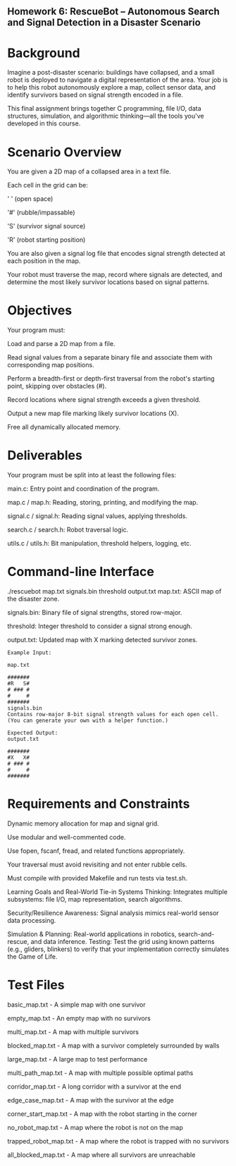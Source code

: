 ## Homework 6: RescueBot – Autonomous Search and Signal Detection in a Disaster Scenario

# Background
Imagine a post-disaster scenario: buildings have collapsed, and a small robot is deployed to navigate a digital representation of the area. Your job is to help this robot autonomously explore a map, collect sensor data, and identify survivors based on signal strength encoded in a file.

This final assignment brings together C programming, file I/O, data structures, simulation, and algorithmic thinking—all the tools you've developed in this course.

# Scenario Overview
You are given a 2D map of a collapsed area in a text file.

Each cell in the grid can be:

' ' (open space)

'#' (rubble/impassable)

'S' (survivor signal source)

'R' (robot starting position)

You are also given a signal log file that encodes signal strength detected at each position in the map.

Your robot must traverse the map, record where signals are detected, and determine the most likely survivor locations based on signal patterns.

# Objectives
Your program must:

Load and parse a 2D map from a file.

Read signal values from a separate binary file and associate them with corresponding map positions.

Perform a breadth-first or depth-first traversal from the robot's starting point, skipping over obstacles (#).

Record locations where signal strength exceeds a given threshold.

Output a new map file marking likely survivor locations (X).

Free all dynamically allocated memory.

# Deliverables
Your program must be split into at least the following files:

main.c: Entry point and coordination of the program.

map.c / map.h: Reading, storing, printing, and modifying the map.

signal.c / signal.h: Reading signal values, applying thresholds.

search.c / search.h: Robot traversal logic.

utils.c / utils.h: Bit manipulation, threshold helpers, logging, etc.

# Command-line Interface
./rescuebot map.txt signals.bin threshold output.txt
map.txt: ASCII map of the disaster zone.

signals.bin: Binary file of signal strengths, stored row-major.

threshold: Integer threshold to consider a signal strong enough.

output.txt: Updated map with X marking detected survivor zones.
```
Example Input:

map.txt

#######
#R   S#
# ### #
#     #
#######
signals.bin
Contains row-major 8-bit signal strength values for each open cell. (You can generate your own with a helper function.)

Expected Output:
output.txt

#######
#X   X#
# ### #
#     #
#######
```
# Requirements and Constraints
Dynamic memory allocation for map and signal grid.

Use modular and well-commented code.

Use fopen, fscanf, fread, and related functions appropriately.

Your traversal must avoid revisiting and not enter rubble cells.

Must compile with provided Makefile and run tests via test.sh.

Learning Goals and Real-World Tie-in
Systems Thinking: Integrates multiple subsystems: file I/O, map representation, search algorithms.

Security/Resilience Awareness: Signal analysis mimics real-world sensor data processing.

Simulation & Planning: Real-world applications in robotics, search-and-rescue, and data inference.
Testing: Test the grid using known patterns (e.g., gliders, blinkers) to verify that your implementation correctly simulates the Game of Life.

# Test Files
basic_map.txt - A simple map with one survivor

empty_map.txt - An empty map with no survivors

multi_map.txt - A map with multiple survivors

blocked_map.txt - A map with a survivor completely surrounded by walls

large_map.txt - A large map to test performance

multi_path_map.txt - A map with multiple possible optimal paths

corridor_map.txt - A long corridor with a survivor at the end

edge_case_map.txt - A map with the survivor at the edge

corner_start_map.txt - A map with the robot starting in the corner

no_robot_map.txt - A map where the robot is not on the map

trapped_robot_map.txt - A map where the robot is trapped with no survivors

all_blocked_map.txt - A map where all survivors are unreachable
